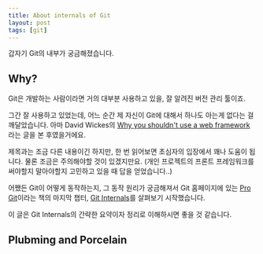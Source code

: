 ```yaml
---
title: About internals of Git
layout: post
tags: [git]
---
```


갑자기 Git의 내부가 궁금해졌습니다.

## Why?

Git은 개발하는 사람이라면 거의 대부분 사용하고 있을, 잘 알려진 버전 관리 툴이죠.

그간 잘 사용하고 있었는데, 어느 순간 제 자신이 Git에 대해서 하나도 아는게 없다는 걸 깨달았습니다.
아마 David Wickes의 [Why you shouldn't use a web framework](https://dev.to/gypsydave5/why-you-shouldnt-use-a-web-framework-3g24)라는 글을 본 후였을거에요.

제목과는 조금 다른 내용이긴 하지만, 한 번 읽어보면 초심자의 입장에서 꽤나 도움이 됩니다. 물론 조금은 주의해야할 것이 있겠지만요.
(개인 프로젝트의 프론트 프레임워크를 써야할지 말아야할지 고민하고 있을 때 답을 얻었습니다..)

어쨌든 Git이 어떻게 동작하는지, 그 동작 원리가 궁금해져서 Git 홈페이지에 있는 [Pro Git](https://git-scm.com/book/en/v2)이라는 책의 마지막 챕터,
[Git Internals](https://git-scm.com/book/en/v2/Git-Internals-Plumbing-and-Porcelain)를 살펴보기 시작했습니다.

이 글은 Git Internals의 간략한 요약이자 정리로 이해하시면 좋을 것 같습니다.

## Plubming and Porcelain
